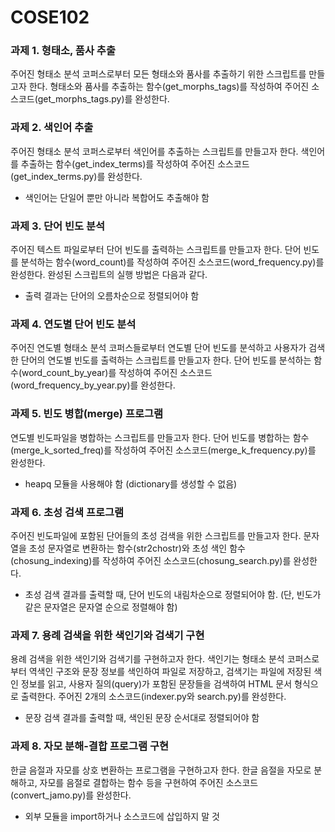 # COSE102

### 과제 1. 형태소, 품사 추출
주어진 형태소 분석 코퍼스로부터 모든 형태소와 품사를 추출하기 위한 스크립트를 만들고자 한다.
형태소와 품사를 추출하는 함수(get_morphs_tags)를 작성하여 주어진 소스코드(get_morphs_tags.py)를 완성한다.


### 과제 2. 색인어 추출
주어진 형태소 분석 코퍼스로부터 색인어를 추출하는 스크립트를 만들고자 한다.
색인어를 추출하는 함수(get_index_terms)를 작성하여 주어진 소스코드(get_index_terms.py)를 완성한다.
* 색인어는 단일어 뿐만 아니라 복합어도 추출해야 함


### 과제 3. 단어 빈도 분석
주어진 텍스트 파일로부터 단어 빈도를 출력하는 스크립트를 만들고자 한다.
단어 빈도를 분석하는 함수(word_count)를 작성하여 주어진 소스코드(word_frequency.py)를 완성한다.
완성된 스크립트의 실행 방법은 다음과 같다.
* 출력 결과는 단어의 오름차순으로 정렬되어야 함


### 과제 4. 연도별 단어 빈도 분석
주어진 연도별 형태소 분석 코퍼스들로부터 연도별 단어 빈도를 분석하고 사용자가 검색한 단어의 연도별 빈도를 출력하는 스크립트를 만들고자 한다.
단어 빈도를 분석하는 함수(word_count_by_year)를 작성하여 주어진 소스코드(word_frequency_by_year.py)를 완성한다.


### 과제 5. 빈도 병합(merge) 프로그램
연도별 빈도파일을 병합하는 스크립트를 만들고자 한다.
단어 빈도를 병합하는 함수(merge_k_sorted_freq)를 작성하여 주어진 소스코드(merge_k_frequency.py)를 완성한다.
* heapq 모듈을 사용해야 함 (dictionary를 생성할 수 없음)


### 과제 6. 초성 검색 프로그램
주어진 빈도파일에 포함된 단어들의 초성 검색을 위한 스크립트를 만들고자 한다.
문자열을 초성 문자열로 변환하는 함수(str2chostr)와 초성 색인 함수(chosung_indexing)를 작성하여 주어진 소스코드(chosung_search.py)를 완성한다.
* 초성 검색 결과를 출력할 때, 단어 빈도의 내림차순으로 정렬되어야 함. (단, 빈도가 같은 문자열은 문자열 순으로 정렬해야 함)


### 과제 7. 용례 검색을 위한 색인기와 검색기 구현
용례 검색을 위한 색인기와 검색기를 구현하고자 한다.
색인기는 형태소 분석 코퍼스로부터 역색인 구조와 문장 정보를 색인하여 파일로 저장하고,
검색기는 파일에 저장된 색인 정보를 읽고, 사용자 질의(query)가 포함된 문장들을 검색하여 HTML 문서 형식으로 출력한다.
주어진 2개의 소스코드(indexer.py와 search.py)를 완성한다.
* 문장 검색 결과를 출력할 때, 색인된 문장 순서대로 정렬되어야 함


### 과제 8. 자모 분해-결합 프로그램 구현
한글 음절과 자모를 상호 변환하는 프로그램을 구현하고자 한다.
한글 음절을 자모로 분해하고, 자모를 음절로 결합하는 함수 등을 구현하여 주어진 소스코드(convert_jamo.py)를 완성한다.
* 외부 모듈을 import하거나 소스코드에 삽입하지 말 것
